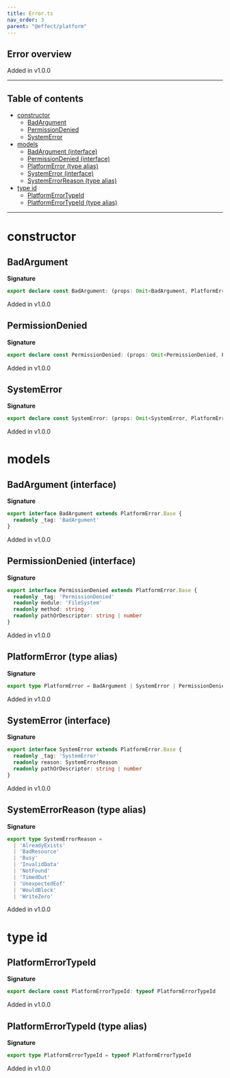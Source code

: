 ```yaml
---
title: Error.ts
nav_order: 3
parent: "@effect/platform"
---
```


## Error overview

Added in v1.0.0

---

<h2 class="text-delta">Table of contents</h2>

- [constructor](#constructor)
  - [BadArgument](#badargument)
  - [PermissionDenied](#permissiondenied)
  - [SystemError](#systemerror)
- [models](#models)
  - [BadArgument (interface)](#badargument-interface)
  - [PermissionDenied (interface)](#permissiondenied-interface)
  - [PlatformError (type alias)](#platformerror-type-alias)
  - [SystemError (interface)](#systemerror-interface)
  - [SystemErrorReason (type alias)](#systemerrorreason-type-alias)
- [type id](#type-id)
  - [PlatformErrorTypeId](#platformerrortypeid)
  - [PlatformErrorTypeId (type alias)](#platformerrortypeid-type-alias)

---

# constructor

## BadArgument

**Signature**

```ts
export declare const BadArgument: (props: Omit<BadArgument, PlatformError.ProvidedFields>) => BadArgument
```

Added in v1.0.0

## PermissionDenied

**Signature**

```ts
export declare const PermissionDenied: (props: Omit<PermissionDenied, PlatformError.ProvidedFields>) => PermissionDenied
```

Added in v1.0.0

## SystemError

**Signature**

```ts
export declare const SystemError: (props: Omit<SystemError, PlatformError.ProvidedFields>) => SystemError
```

Added in v1.0.0

# models

## BadArgument (interface)

**Signature**

```ts
export interface BadArgument extends PlatformError.Base {
  readonly _tag: 'BadArgument'
}
```

Added in v1.0.0

## PermissionDenied (interface)

**Signature**

```ts
export interface PermissionDenied extends PlatformError.Base {
  readonly _tag: 'PermissionDenied'
  readonly module: 'FileSystem'
  readonly method: string
  readonly pathOrDescriptor: string | number
}
```

Added in v1.0.0

## PlatformError (type alias)

**Signature**

```ts
export type PlatformError = BadArgument | SystemError | PermissionDenied
```

Added in v1.0.0

## SystemError (interface)

**Signature**

```ts
export interface SystemError extends PlatformError.Base {
  readonly _tag: 'SystemError'
  readonly reason: SystemErrorReason
  readonly pathOrDescriptor: string | number
}
```

Added in v1.0.0

## SystemErrorReason (type alias)

**Signature**

```ts
export type SystemErrorReason =
  | 'AlreadyExists'
  | 'BadResource'
  | 'Busy'
  | 'InvalidData'
  | 'NotFound'
  | 'TimedOut'
  | 'UnexpectedEof'
  | 'WouldBlock'
  | 'WriteZero'
```

Added in v1.0.0

# type id

## PlatformErrorTypeId

**Signature**

```ts
export declare const PlatformErrorTypeId: typeof PlatformErrorTypeId
```

Added in v1.0.0

## PlatformErrorTypeId (type alias)

**Signature**

```ts
export type PlatformErrorTypeId = typeof PlatformErrorTypeId
```

Added in v1.0.0
